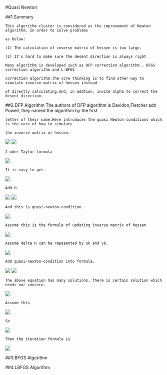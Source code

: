 #Quasi Newton

##1.Summary
    
    This algorithm cluster is considered as the improvement of Newton algorithm. In order to solve problems 
    
    as below:
    
    (1) The calculation of inverse matrix of hessen is too large.
    
    (2) It's hard to make sure the desent direction is always right
    
    Many algorithm is developed such as DFP correction algorithm , BFGS correction algorithm and L-BFGS 
    
    correction algorithm.The core thinking is to find other way to simulate inverse matrix of hessen instead 
    
    of directly calculating.And, in addtion, invite alpha to correct the desent direction.
    
##2.DFP Algorithm
    The authors of DFP algorithm is Davidon,Fletcher adn Powell, they named the algorithm by the first 
    
    letter of their name.Here introduces the quasi Newton conditions which is the core of how to simulate 
    
    the inverse matrix of hessen.
    
<img src="http://chart.googleapis.com/chart?cht=tx&chl=H_%7Bk%7D%20%5C%20%5C%20%5C%20%5Capprox%20%20%5C%20%5C%20%5C%20G_%7Bk%7D%5E%7B-1%7D" style="border:none;" />

<img src="http://chart.googleapis.com/chart?cht=tx&chl=Set%20%5C%20%5C%20%5C%5C%20g(x)%3D%5Cnabla%20f(x)%20%5C%20%5C%20%5C%20%20g_%7Bk%7D%3D%5Cnabla%20f(x%5E%7Bk%7D)%20%5C%20%5C%20%5C%20G_%7Bk%7D%3D%5Cnabla%5E%7B2%7Df(x%5E%7Bk%7D)%20%5C%5C%0A%0A%0A" style="border:none;" />

    2-oder Taylor formula
    
<img src="http://chart.googleapis.com/chart?cht=tx&chl=g(x)%5Capprox%20g(x%5E%7Bk%2B1%7D)%2B%5Cnabla%5E%7B2%7Df(x%5E%7Bk%2B1%7D)(x-x%5E%7Bk%2B1%7D)%5C%5C%0Ag_%7Bk%7D%5Capprox%20g(x%5E%7Bk%2B1%7D)%2B%5Cnabla%5E%7B2%7Df(x%5E%7Bk%2B1%7D)(x%5E%7Bk%7D-x%5E%7Bk%2B1%7D)%5C%5C%0A" style="border:none;" />

    It is easy to get.

<img src="http://chart.googleapis.com/chart?cht=tx&chl=g_%7Bk%2B1%7D-g_%7Bk%7D%3DG_%7Bk%2B1%7D(x%5E%7Bk%7D-x%5E%7Bk%2B1%7D)%5C%5C%0A%0AG_%7Bk%2B1%7D%5E%7B-1%7D(g_%7Bk%2B1%7D-g_%7Bk%7D)%3D(x%5E%7Bk%7D-x%5E%7Bk%2B1%7D)%5C%5C%0A" style="border:none;" />
    
    Add H.

<img src="http://chart.googleapis.com/chart?cht=tx&chl=H_%7Bk%2B1%7D(g_%7Bk%2B1%7D-g_%7Bk%7D)%3D(x%5E%7Bk%7D-x%5E%7Bk%2B1%7D)%5C%5C%0A" style="border:none;" />

<img src="http://chart.googleapis.com/chart?cht=tx&chl=Set%20%5C%20%5C%20%5C%20y_%7Bk%7D%3Dg_%7Bk%2B1%7D-g_%7Bk%7D%2C%5C%20%5C%20%5C%20s_%7Bk%7D%3D(x%5E%7Bk%7D-x%5E%7Bk%2B1%7D)%5C%5C%0A" style="border:none;" />

    And this is quasi-newton-condition.

<img src="http://chart.googleapis.com/chart?cht=tx&chl=H_%7Bk%2B1%7Dy_%7Bk%7D%3Ds_%7Bk%7D%0A" style="border:none;" />    

    Assume this is the formula of updating inverse matrix of hessen

<img src="http://chart.googleapis.com/chart?cht=tx&chl=H_%7Bk%2B1%7D%3DH_%7Bk%7D%2B%5CDelta%20H" style="border:none;" />

    Assume delta H can be repesented by uk and vk.
    
<img src="http://chart.googleapis.com/chart?cht=tx&chl=%5Calpha_%7Bk%7D%2C%5Cbeta%20_%7Bk%7D%20%5C%20%5C%20%5C%20%20%5Cin%20%5C%20%5C%20%5C%20R%5C%5C%0Au_%7Bk%7D%2Cv_%7Bk%7D%20%5C%20%5C%20%5C%20%20%5Cin%20%5C%20%5C%20%5C%20%20R%5E%7Bn%7D%5C%5C%0A%0A%5CDelta%20H%20%3D%20%5Calpha_%7Bk%7D%20u_%7Bk%7Du_%7Bk%7D%5E%7BT%7D%2B%5Cbeta%20_%7Bk%7D%20v_%7Bk%7Dv_%7Bk%7D%5E%7BT%7D" style="border:none;" />

    Add quasi-newton-condition into formula.
    
<img src="http://chart.googleapis.com/chart?cht=tx&chl=(H_%7Bk%7D%2B%5Calpha%20_%7Bk%7D%20u_%7Bk%7Du_%7Bk%7D%5E%7BT%7D%2B%5Cbeta%20_%7Bk%7Dv_%7Bk%7Dv_%7Bk%7D%5E%7BT%7D)y_%7Bk%7D%3Ds_%7Bk%7D%0A" style="border:none;" />

<img src="http://chart.googleapis.com/chart?cht=tx&chl=%5Calpha%20_%7Bk%7D%20u_%7Bk%7Du_%7Bk%7D%5E%7BT%7Dy_%7Bk%7D%2B%5Cbeta%20_%7Bk%7Dv_%7Bk%7Dv_%7Bk%7D%5E%7BT%7Dy_%7Bk%7D%3Ds_%7Bk%7D-H_%7Bk%7Dy_%7Bk%7D%0A" style="border:none;" />

    The above equation has many solutions, there is certain solution which needs our concern.
    
<img src="http://chart.googleapis.com/chart?cht=tx&chl=%5Calpha%20_%7Bk%7D%20u_%7Bk%7Du_%7Bk%7D%5E%7BT%7Dy_%7Bk%7D%3Ds_%7Bk%7D%5C%5C%0A%5Cbeta%20_%7Bk%7Dv_%7Bk%7Dv_%7Bk%7D%5E%7BT%7Dy_%7Bk%7D%3D-H_%7Bk%7Dy_%7Bk%7D%0A" style="border:none;" />

    Assume this 
    
<img src="http://chart.googleapis.com/chart?cht=tx&chl=%5Calpha%20_%7Bk%7Du_%7Bk%7D%5E%7BT%7Dy_%7Bk%7D%3D1%5C%5C%0Au_%7Bk%7D%3Ds_%7Bk%7D%5C%5C%0A%5Cbeta%20_%7Bk%7Dv_%7Bk%7D%5E%7BT%7Dy_%7Bk%7D%3D-1%5C%5C%0Av_%7Bk%7D%3DH_%7Bk%7Dy_%7Bk%7D%0A" style="border:none;" />
    
    So 
    
<img src="http://chart.googleapis.com/chart?cht=tx&chl=%5Calpha%20_%7Bk%7D%3D%5Cfrac%7B1%7D%7Bs_%7Bk%7D%5E%7BT%7Dy_%7Bk%7D%7D%5C%5C%0Au_%7Bk%7D%3Ds_%7Bk%7D%5C%5C%0A%5Cbeta%20_%7Bk%7D%3D-%5Cfrac%7B1%7D%7By_%7Bk%7D%5E%7BT%7DH_%7Bk%7Dy_%7Bk%7D%7D%5C%5C%0Av_%7Bk%7D%3DH_%7Bk%7Dy_%7Bk%7D%0A" style="border:none;" />

    Then the iteration formula is 
    
<img src="http://chart.googleapis.com/chart?cht=tx&chl=H_%7Bk%2B1%7D%3DH_%7Bk%7D%2B%5Cfrac%7Bs_%7Bk%7Ds_%7Bk%7D%5E%7BT%7D%7D%7Bs_%7Bk%7D%5E%7BT%7Dy_%7Bk%7D%7D-%0A%0A%5Cfrac%7BH_%7Bk%7Dy_%7Bk%7Dy_%7Bk%7D%5E%7BT%7DH_%7Bk%7D%7D%7By_%7Bk%7D%5E%7BT%7DH_%7Bk%7Dy_%7Bk%7D%7D" style="border:none;" />
    
    
##3.BFGS Algorithm

##4.LBFGS Algorithm


    
    

